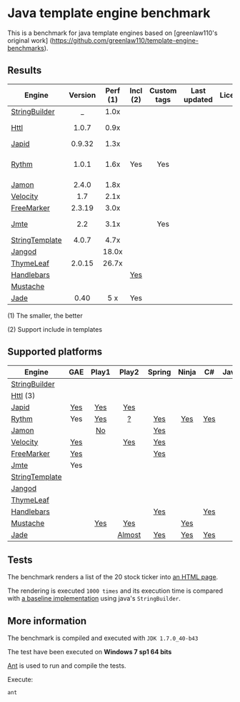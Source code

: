 # Java template engine benchmark
This is a benchmark for java template engines based on [greenlaw110's original work] (https://github.com/greenlaw110/template-engine-benchmarks).

## Results 



| Engine                                                 | Version     | Perf (1) | Incl (2)                                                  | Custom tags | Last updated | Licence | Notes           | 
| -------------------------------------------------------|:-----------:|:--------:|:---------------------------------------------------------:|:-----------:|:------------:|:-------:|:---------------:|
| [StringBuilder](stringbuilder.md)                      |    _        |   1.0x   |                                                           |             |              |         |                 | 
| [Httl](httl.md)                                        |  1.0.7      |   0.9x   |                                                           |             |              |         |Latest 1.0.11    |
| [Japid](japid.md)                                      |  0.9.32     |   1.3x   |                                                           |             |              |         |                 |
| [Rythm](rythm.md)                                      |  1.0.1      |   1.6x   | Yes                                                       | Yes         |              |         |Razor like syntax|
| [Jamon](jamon.md)                                      |  2.4.0      |   1.8x   |                                                           |             |              |         |                 |
| [Velocity](http://velocity.apache.org)                 |  1.7        |   2.1x   |                                                           |             |              |         |                 |
| [FreeMarker](freemarker.md)                            |  2.3.19     |   3.0x   |                                                           |             |              |         |                 |
| [Jmte](https://code.google.com/p/jmte/)                |  2.2        |   3.1x   |                                                           |Yes          |              |         |Latest  3.1      |
| [StringTemplate](http://www.stringtemplate.org/)       |  4.0.7      |   4.7x   |                                                           |             |              |         |                 |       
| [Jangod](jangod.md)                                    |             |  18.0x   |                                                           |             |              |         |                 |       
| [ThymeLeaf](thymeleaf.md)                              |  2.0.15     |  26.7x   |                                                           |             |              |         |                 |       
| [Handlebars](http://jknack.github.io/handlebars.java/) |             |          | [Yes](http://jknack.github.io/handlebars.java/reuse.html) |             |              |         |                 |             
| [Mustache](https://github.com/spullara/mustache.java/) |             |          |                                                           |             |              |         |                 |
| [Jade](https://github.com/neuland/jade4j)              |    0.40     |    5 x   | Yes                                                       |             |              |         |                 |


(1) The smaller, the better

(2) Support include in templates

## Supported platforms

| Engine                                                 |                                                          GAE                                | Play1                                                                        |                      Play2                           |                                       Spring                                                                         |                    Ninja                             |                                                 C#                                                   |                             Javascript                | 
| -------------------------------------------------------|:-------------------------------------------------------------------------------------------:|:----------------------------------------------------------------------------:|:----------------------------------------------------:|:--------------------------------------------------------------------------------------------------------------------:|:----------------------------------------------------:|:----------------------------------------------------------------------------------------------------:|:-----------------------------------------------------:|
| [StringBuilder](stringbuilder.md)                      |                                                                                             |                                                                              |                                                      |                                                                                                                      |                                                      |                                                                                                      |                                                       |
| [Httl](httl.md)  (3)                                   |                                                                                             |                                                                              |                                                      |                                                                                                                      |                                                      |                                                                                                      |                                                       |
| [Japid](japid.md)                                      |[Yes](https://github.com/branaway/Japid/issues/61)                                           |[Yes](http://www.playframework.com/modules/japid)                             | [Yes](https://github.com/branaway/japid42)           |                                                                                                                      |                                                      |                                                                                                      |                                                       |
| [Rythm](rythm.md)                                      | Yes                                                                                         |[Yes](https://github.com/greenlaw110/play-rythm)                              | [?](https://github.com/greenlaw110/Rythm/issues/204) | [Yes](https://github.com/greenlaw110/spring-rythm)                                                                   | [Yes](https://github.com/ninjaframework/ninja-rythm) |[Yes](http://haacked.com/archive/2011/01/06/razor-syntax-quick-reference.aspx/)                       | [Yes](https://github.com/kirbysayshi/vash)            |
| [Jamon](jamon.md)                                      |                                                                                             | [No](https://groups.google.com/forum/#!topic/play-framework/YITlfU2mkac)     |                                                      |[Yes](http://www.bloglovin.com/viewer?post=1180506903&group=0&frame_type=b&blog=8581863&frame=1&click=0&user=0)       |                                                      |                                                                                                      |                                                       |
| [Velocity](http://velocity.apache.org)                 |[Yes](http://stackoverflow.com/questions/2014099/velocity-framework-on-google-app-engine)    |                                                                              | [Yes](https://github.com/Furyu/play-velocity-plugin) | [Yes](http://docs.spring.io/spring/docs/3.0.0.M3/reference/html/ch17s04.html)                                        |                                                      |                                                                                                      |                                                       |
| [FreeMarker](freemarker.md)                            |[Yes](http://freemarker.org/freemarkerdownload.html)                                         |                                                                              |                                                      |[Yes](http://docs.spring.io/spring/docs/3.0.0.M3/reference/html/ch17s04.html)                                         |                                                      |                                                                                                      |                                                       |
| [Jmte](https://code.google.com/p/jmte/)                | Yes                                                                                         |                                                                              |                                                      |                                                                                                                      |                                                      |                                                                                                      |                                                       | 
| [StringTemplate](http://www.stringtemplate.org/)       |                                                                                             |                                                                              |                                                      |                                                                                                                      |                                                      |                                                                                                      |                                                       |
| [Jangod](jangod.md)                                    |                                                                                             |                                                                              |                                                      |                                                                                                                      |                                                      |                                                                                                      |                                                       |
| [ThymeLeaf](thymeleaf.md)                              |                                                                                             |                                                                              |                                                      |                                                                                                                      |                                                      |                                                                                                      |                                                       |
| [Handlebars](http://jknack.github.io/handlebars.java/) |                                                                                             |                                                                              |                                                      |   [Yes](https://github.com/jknack/handlebars.java/tree/master/handlebars-springmvc)                                  |                                                      | [Yes](http://stackoverflow.com/questions/15814781/render-handlebar-templates-server-side-in-net-c)   | [Yes](http://handlebarsjs.com/)                       |
| [Mustache](https://github.com/spullara/mustache.java/) |                                                                                             | [Yes](http://www.playframework.com/modules/mustache)                         |[Yes](https://github.com/julienba/play2-mustache)     |                                                                                                                      |[Yes](https://github.com/kpacha/ninja-mustache)       |                                                                                                      | [Yes](http://mustache.github.com/mustache.5.html/)    |
| [Jade](https://github.com/neuland/jade4j)              |                                                                                             |                                                                              | [Almost](http://stackoverflow.com/a/16917876/740464) | [Yes](https://github.com/neuland/spring-jade4j)|[Yes](https://github.com/mysu/jade4ninja)                            | [Yes](http://stackoverflow.com/a/10569528/740464)    | [Yes](http://jade-lang.com/)                                                                         |                                                       |


## Tests

The benchmark renders a list of the 20 stock ticker into [an HTML page](https://rawgithub.com/PerfectCarl/template-engine-benchmarks/master/output/stringbuilder.html).

The rendering is executed `1000 times` and its execution time is compared with [a baseline implementation](stringbuilder.md) using java's `StringBuilder`.

## More information 

The benchmark is compiled and executed with `JDK 1.7.0_40-b43`

The test have been executed on **Windows 7 sp1 64 bits** 

[Ant](http://ant.apache.org/) is used to run and compile the tests.

Execute: 
```
ant
```

